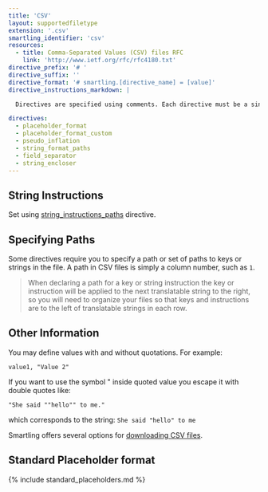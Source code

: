 ```yaml
---
title: 'CSV'
layout: supportedfiletype
extension: '.csv'
smartling_identifier: 'csv'
resources: 
  - title: Comma-Separated Values (CSV) files RFC
    link: 'http://www.ietf.org/rfc/rfc4180.txt'
directive_prefix: '# '
directive_suffix: ''
directive_format: '# smartling.[directive_name] = [value]'
directive_instructions_markdown: |

  Directives are specified using comments. Each directive must be a single comment on one line, and there should not be any inline trailing symbols after the directive. The directives must be defined at the top of the file, ahead of the csv content.

directives:
  - placeholder_format
  - placeholder_format_custom
  - pseudo_inflation
  - string_format_paths
  - field_separator
  - string_encloser
---
```


## String Instructions

Set using [string_instructions_paths](#string_instructions_paths) directive.

## Specifying Paths

Some directives require you to specify a path or set of paths to keys or strings in the file. A path in CSV files is simply a column number, such as `1`.

> When declaring a path for a key or string instruction the key or instruction will be applied to the next translatable string to the right, so you will need to organize your files so that keys and instructions are to the left of translatable strings in each row.

## Other Information

You may define values with and without quotations. For example:

~~~
value1, "Value 2"
~~~

If you want to use the symbol " inside quoted value you escape it with double quotes like:

~~~
"She said ""hello"" to me."
~~~

which corresponds to the string: `She said "hello" to me`

Smartling offers several options for [downloading CSV files]().

## Standard Placeholder format

{% include standard_placeholders.md %} 